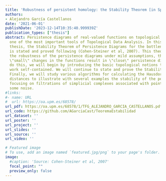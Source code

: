 ```yaml
---
title: 'Robustness of persistent homology: the Stability Theorem [in Spanish]'
authors:
- Alejandro García Castellanos
date: '2021-06-01'
publishDate: '2023-12-14T10:35:40.999939Z'
publication_types: ["thesis"]
abstract: Persistence diagrams of real-valued functions on topological spaces are
  one of the most important tools of Topological Data Analysis. In this undergraduate
  thesis, the Stability Theorem of Persistence Diagrams for the bottleneck distance
  is stated and proved following (Cohen-Steiner et al, 2007). This theorem guarantees
  the robustness of the persistence diagrams under mild assumptions, that is, that
  \"small\" changes in the functions result in \"close\" persistence diagrams. To
  do this, we will begin by introducing the basic topological notions to make this
  work self-contained. We will continue to state and prove the Stability Theorem.
  Finally, we will study various algorithms for calculating the Hausdorff and bottleneck
  distances to illustrate with several examples the stability of the persistence diagrams,
  focusing on filtrations of simplicial complexes associated with point clouds with
  some noise.
#links:
#- name: URL
#  url: https://oa.upm.es/68578/
url_pdf: https://oa.upm.es/68578/1/TFG_ALEJANDRO_GARCIA_CASTELLANOS.pdf
url_code: https://github.com/AGarciaCast/TeoremaEstabilidad
url_dataset: ''
url_poster: ''
url_project: ''
url_slides: ''
url_source: ''
url_video: ''

# Featured image
# To use, add an image named `featured.jpg/png` to your page's folder. 
image:
  #caption: 'Source: Cohen-Steiner et al, 2007'
  focal_point: ""
  preview_only: false
---
```

